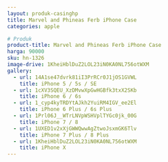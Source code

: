 ```yaml
---
layout: produk-casinghp
title: Marvel and Phineas Ferb iPhone Case
categories: apple

# Produk
product-title: Marvel and Phineas Ferb iPhone Case
harga: 90000
sku: hn-1326
image-drive: 1KheiHblDuZ2LOL23iN0KA0NL756otWXM
gallery:
  - url: 14A1se47dvrk81iI3PrRCr0J1jOS1GVWL
    title: iPhone 5 / 5s / SE
  - url: 1cXV3SQEU_XzDMvwXpGwHGBfk3txX2SKb
    title: iPhone 6 / 6s
  - url: 1_cyp4kyTRDYtAJkh2YuiRM4IGV_ee2El
    title: iPhone 6 Plus / 6s Plus
  - url: 1Prl06J__WTrLNVpWSHVplTYGc0jk_00G
    title: iPhone 7 / 8
  - url: 1UXED1v2xXjGWWQwwAgZtwoJsxmGK6Tlv
    title: iPhone 7 Plus / 8 Plus
  - url: 1KheiHblDuZ2LOL23iN0KA0NL756otWXM
    title: iPhone X
---
```

